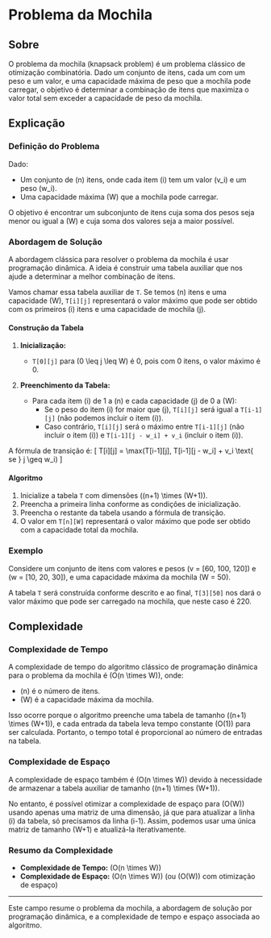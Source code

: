 # Problema da Mochila

## Sobre

O problema da mochila (knapsack problem) é um problema clássico de otimização combinatória. Dado um conjunto de itens, cada um com um peso e um valor, e uma capacidade máxima de peso que a mochila pode carregar, o objetivo é determinar a combinação de itens que maximiza o valor total sem exceder a capacidade de peso da mochila.

## Explicação

### Definição do Problema

Dado:
- Um conjunto de \(n\) itens, onde cada item \(i\) tem um valor \(v_i\) e um peso \(w_i\).
- Uma capacidade máxima \(W\) que a mochila pode carregar.

O objetivo é encontrar um subconjunto de itens cuja soma dos pesos seja menor ou igual a \(W\) e cuja soma dos valores seja a maior possível.

### Abordagem de Solução

A abordagem clássica para resolver o problema da mochila é usar programação dinâmica. A ideia é construir uma tabela auxiliar que nos ajude a determinar a melhor combinação de itens.

Vamos chamar essa tabela auxiliar de `T`. Se temos \(n\) itens e uma capacidade \(W\), `T[i][j]` representará o valor máximo que pode ser obtido com os primeiros \(i\) itens e uma capacidade de mochila \(j\).

#### Construção da Tabela

1. **Inicialização:**
   - `T[0][j]` para \(0 \leq j \leq W\) é 0, pois com 0 itens, o valor máximo é 0.

2. **Preenchimento da Tabela:**
   - Para cada item \(i\) de 1 a \(n\) e cada capacidade \(j\) de 0 a \(W\):
     - Se o peso do item \(i\) for maior que \(j\), `T[i][j]` será igual a `T[i-1][j]` (não podemos incluir o item \(i\)).
     - Caso contrário, `T[i][j]` será o máximo entre `T[i-1][j]` (não incluir o item \(i\)) e `T[i-1][j - w_i] + v_i` (incluir o item \(i\)).

A fórmula de transição é:
\[ T[i][j] = \max(T[i-1][j], T[i-1][j - w_i] + v_i \text{ se } j \geq w_i) \]

#### Algoritmo

1. Inicialize a tabela `T` com dimensões \((n+1) \times (W+1)\).
2. Preencha a primeira linha conforme as condições de inicialização.
3. Preencha o restante da tabela usando a fórmula de transição.
4. O valor em `T[n][W]` representará o valor máximo que pode ser obtido com a capacidade total da mochila.

### Exemplo

Considere um conjunto de itens com valores e pesos \(v = [60, 100, 120]\) e \(w = [10, 20, 30]\), e uma capacidade máxima da mochila \(W = 50\).

A tabela `T` será construída conforme descrito e ao final, `T[3][50]` nos dará o valor máximo que pode ser carregado na mochila, que neste caso é 220.

## Complexidade

### Complexidade de Tempo

A complexidade de tempo do algoritmo clássico de programação dinâmica para o problema da mochila é \(O(n \times W)\), onde:
- \(n\) é o número de itens.
- \(W\) é a capacidade máxima da mochila.

Isso ocorre porque o algoritmo preenche uma tabela de tamanho \((n+1) \times (W+1)\), e cada entrada da tabela leva tempo constante \(O(1)\) para ser calculada. Portanto, o tempo total é proporcional ao número de entradas na tabela.

### Complexidade de Espaço

A complexidade de espaço também é \(O(n \times W)\) devido à necessidade de armazenar a tabela auxiliar de tamanho \((n+1) \times (W+1)\).

No entanto, é possível otimizar a complexidade de espaço para \(O(W)\) usando apenas uma matriz de uma dimensão, já que para atualizar a linha \(i\) da tabela, só precisamos da linha \(i-1\). Assim, podemos usar uma única matriz de tamanho \(W+1\) e atualizá-la iterativamente.

### Resumo da Complexidade

- **Complexidade de Tempo:** \(O(n \times W)\)
- **Complexidade de Espaço:** \(O(n \times W)\) (ou \(O(W)\) com otimização de espaço)

---

Este campo resume o problema da mochila, a abordagem de solução por programação dinâmica, e a complexidade de tempo e espaço associada ao algoritmo.